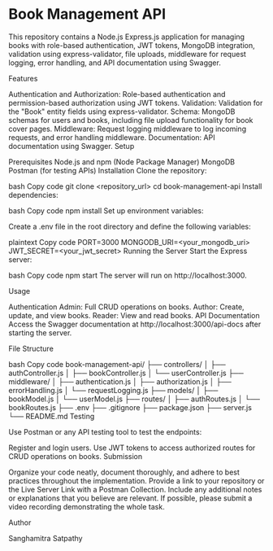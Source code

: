 # Book Management API
This repository contains a Node.js Express.js application for managing books with role-based authentication, JWT tokens, MongoDB integration, validation using express-validator, file uploads, middleware for request logging, error handling, and API documentation using Swagger.

Features

Authentication and Authorization: Role-based authentication and permission-based authorization using JWT tokens.
Validation: Validation for the "Book" entity fields using express-validator.
Schema: MongoDB schemas for users and books, including file upload functionality for book cover pages.
Middleware: Request logging middleware to log incoming requests, and error handling middleware.
Documentation: API documentation using Swagger.
Setup

Prerequisites
Node.js and npm (Node Package Manager)
MongoDB
Postman (for testing APIs)
Installation
Clone the repository:

bash
Copy code
git clone <repository_url>
cd book-management-api
Install dependencies:

bash
Copy code
npm install
Set up environment variables:

Create a .env file in the root directory and define the following variables:

plaintext
Copy code
PORT=3000
MONGODB_URI=<your_mongodb_uri>
JWT_SECRET=<your_jwt_secret>
Running the Server
Start the Express server:

bash
Copy code
npm start
The server will run on http://localhost:3000.

Usage

Authentication
Admin: Full CRUD operations on books.
Author: Create, update, and view books.
Reader: View and read books.
API Documentation
Access the Swagger documentation at http://localhost:3000/api-docs after starting the server.

File Structure

bash
Copy code
book-management-api/
├── controllers/
│   ├── authController.js
│   ├── bookController.js
│   └── userController.js
├── middleware/
│   ├── authentication.js
│   ├── authorization.js
│   ├── errorHandling.js
│   └── requestLogging.js
├── models/
│   ├── bookModel.js
│   └── userModel.js
├── routes/
│   ├── authRoutes.js
│   └── bookRoutes.js
├── .env
├── .gitignore
├── package.json
├── server.js
└── README.md
Testing

Use Postman or any API testing tool to test the endpoints:

Register and login users.
Use JWT tokens to access authorized routes for CRUD operations on books.
Submission

Organize your code neatly, document thoroughly, and adhere to best practices throughout the implementation. Provide a link to your repository or the Live Server Link with a Postman Collection. Include any additional notes or explanations that you believe are relevant. If possible, please submit a video recording demonstrating the whole task.

Author

Sanghamitra Satpathy

